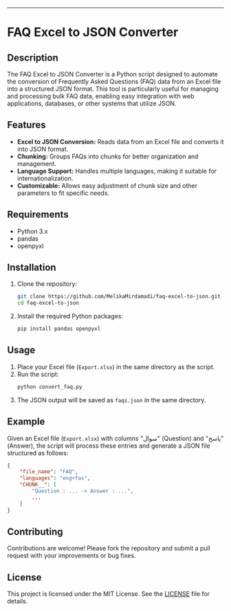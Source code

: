 
---

# FAQ Excel to JSON Converter

## Description
The FAQ Excel to JSON Converter is a Python script designed to automate the conversion of Frequently Asked Questions (FAQ) data from an Excel file into a structured JSON format. This tool is particularly useful for managing and processing bulk FAQ data, enabling easy integration with web applications, databases, or other systems that utilize JSON.

## Features
- **Excel to JSON Conversion:** Reads data from an Excel file and converts it into JSON format.
- **Chunking:** Groups FAQs into chunks for better organization and management.
- **Language Support:** Handles multiple languages, making it suitable for internationalization.
- **Customizable:** Allows easy adjustment of chunk size and other parameters to fit specific needs.

## Requirements
- Python 3.x
- pandas
- openpyxl

## Installation
1. Clone the repository:
    ```sh
    git clone https://github.com/MelikaMirdamadi/faq-excel-to-json.git
    cd faq-excel-to-json
    ```

2. Install the required Python packages:
    ```sh
    pip install pandas openpyxl
    ```

## Usage
1. Place your Excel file (`Export.xlsx`) in the same directory as the script.
2. Run the script:
    ```sh
    python convert_faq.py
    ```
3. The JSON output will be saved as `faqs.json` in the same directory.

## Example
Given an Excel file (`Export.xlsx`) with columns "سوال" (Question) and "پاسخ" (Answer), the script will process these entries and generate a JSON file structured as follows:
```json
{
    "file_name": "FAQ",
    "languages": "eng+fas",
    "CHUNK__": [
        "Question : ... -> Answer : ...",
        ...
    ]
}
```

## Contributing
Contributions are welcome! Please fork the repository and submit a pull request with your improvements or bug fixes.

## License
This project is licensed under the MIT License. See the [LICENSE](LICENSE) file for details.


